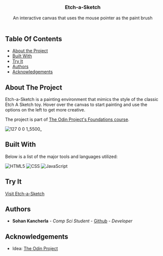 <br/>
<p align="center">
  <h3 align="center">Etch-a-Sketch</h3>

  <p align="center">
    An interactive canvas that uses the mouse pointer as the paint brush
    <br/>
    <br/>
  </p>
</p>

## Table Of Contents

* [About the Project](#about-the-project)
* [Built With](#built-with)
* [Try It](#try-it)
* [Authors](#authors)
* [Acknowledgements](#acknowledgements)

## About The Project

Etch-a-Sketch is a painting environment that mimics the style of the classic Etch A Sketch toy. Hover over the canvas to start painting and use the options on the left to get more creative. 

The project is part of [The Odin Project's Foundations course](https://www.theodinproject.com/lessons/foundations-etch-a-sketch).

![127 0 0 1_5500_](https://github.com/sohankancherla/etch-a-sketch/assets/30853467/321defb8-7cad-4959-a521-113a3c7f1ef3)

## Built With

Below is a list of the major tools and languages utilized:

  ![HTML5](https://img.shields.io/badge/html5-%23E34F26.svg?style=for-the-badge&logo=html5&logoColor=white)
  ![CSS](https://img.shields.io/badge/CSS3-1572B6?style=for-the-badge&logo=css3&logoColor=white)
  ![JavaScript](https://img.shields.io/badge/JavaScript-323330?style=for-the-badge&logo=javascript&logoColor=F7DF1E)

## Try It

[Visit Etch-a-Sketch](https://sohankancherla.github.io/etch-a-sketch/)

## Authors

* **Sohan Kancherla** - *Comp Sci Student* - [Github](https://github.com/sohankancherla) - *Developer*

## Acknowledgements

* Idea: [The Odin Project](https://www.theodinproject.com/)
